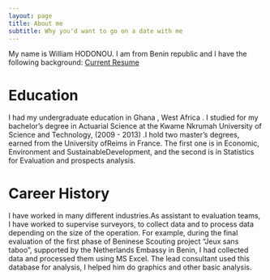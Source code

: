 ```yaml
---
layout: page
title: About me
subtitle: Why you'd want to go on a date with me
---
```


My name is William HODONOU. I am from Benin republic and I have the following background:
[Current Resume](tt.pdf)

# Education

I had my undergraduate education in Ghana , West Africa . I studied for my bachelor’s 
degree in Actuarial Science at the Kwame Nkrumah University of Science and Technology,
(2009 - 2013) .I hold two master’s degrees, earned from the University ofReims in France. 
The first one is in Economic, Environment and SustainableDevelopment, and the second is 
in Statistics for Evaluation and prospects analysis.

# Career History

I have worked in many different industries.As assistant to evaluation teams, I have worked
to supervise surveyors, to collect data and to process data depending on the size of the 
operation. For example, during the final evaluation of the first phase of Beninese 
Scouting project “Jeux sans taboo”, supported by the Netherlands Embassy in Benin, I had 
collected data and processed them using MS Excel. The lead consultant used this 
database for analysis, I helped him do graphics and other basic analysis.
